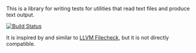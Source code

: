 This is a library for writing tests for utilities that read text files and
produce text output.

[![Build Status](https://travis-ci.org/CraneStation/filecheck.svg?branch=master)](https://travis-ci.org/CraneStation/filecheck)

It is inspired by and similar to
[LLVM Filecheck](https://llvm.org/docs/CommandGuide/FileCheck.html), but
it is not directly compatible.
